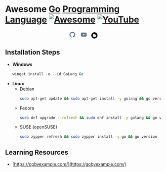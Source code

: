# Awesome [Go](https://en.wikipedia.org/wiki/Go_(programming_language)) [Programming Language](https://go.dev/) [![Awesome](https://awesome.re/badge.svg)](https://awesome.re) [![YouTube](https://img.shields.io/badge/YouTube-%23FF0000.svg?style=for-the-badge&logo=YouTube&logoColor=white)](https://youtube.com/playlist?list=PL9V4Zu3RroiVJ54IJxdX405zajBI4amv5&si=aLEtwXN-zd3PRZtQ)

<p align="center">
    <a href="https://github.com/cybersecurity-dev/"><img height="25" src="https://github.com/cybersecurity-dev/cybersecurity-dev/blob/main/assets/github.svg" alt="GitHub"></a>
    &nbsp;
    <a href="https://www.youtube.com/@CyberThreatDefence"><img height="25" src="https://github.com/cybersecurity-dev/cybersecurity-dev/blob/main/assets/youtube.svg" alt="YouTube"></a>
    &nbsp;
    <a href="https://cyberthreatdefence.com/my_awesome_lists"><img height="20" src="https://github.com/cybersecurity-dev/cybersecurity-dev/blob/main/assets/blog.svg" alt="My Awesome Lists"></a>
</p>

## Installation Steps
* **Windows**
  ```powershell
  winget install -e --id GoLang.Go
  ```
* **Linux**
  * Debian
    ```bash
    sudo apt-get update && sudo apt-get install -y golang && go version 
    ```
  * Fedora
    ```bash
    sudo dnf upgrade --refresh && sudo dnf install -y golang && go version
    ```
  * SUSE (openSUSE)
    ```bash
    sudo zypper refresh && sudo zypper install -y go && go version
    ```

## Learning Resources
* [https://gobyexample.com/](https://gobyexample.com/)
